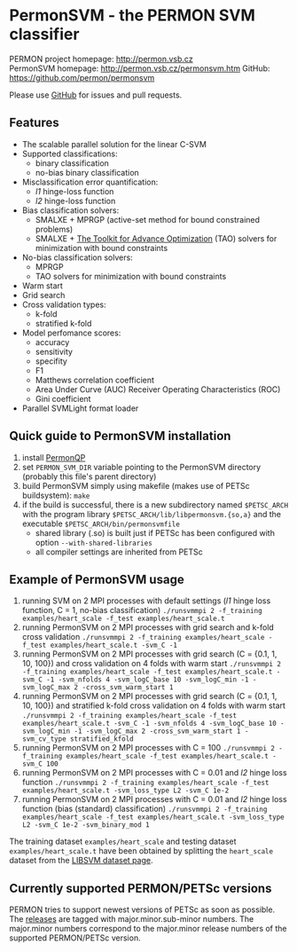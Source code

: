 PermonSVM - the PERMON SVM classifier
====================================

PERMON project homepage: <http://permon.vsb.cz>  
PermonSVM homepage: <http://permon.vsb.cz/permonsvm.htm>
GitHub: <https://github.com/permon/permonsvm>

Please use [GitHub](https://github.com/permon/permonsvm) for issues and pull requests.

Features
--------

- The scalable parallel solution for the linear C-SVM 
- Supported classifications:	
	- binary classification
	- no-bias binary classification
- Misclassification error quantification:
	- _l1_ hinge-loss function
	- _l2_ hinge-loss function
- Bias classification solvers: 
	-  SMALXE + MPRGP (active-set method for bound constrained problems) 
	-  SMALXE + [The Toolkit for Advance Optimization](https://www.mcs.anl.gov/petsc/petsc-current/docs/manualpages/Tao/index.html) (TAO) solvers for minimization with bound constraints
- No-bias classification solvers:
	- MPRGP
	- TAO solvers for minimization with bound constraints 
- Warm start  
- Grid search
- Cross validation types:
	- k-fold 
	- stratified k-fold
- Model perfomance scores:
	- accuracy
	- sensitivity
	- specifity
	- F1
	- Matthews correlation coefficient 
	- Area Under Curve (AUC) Receiver Operating Characteristics (ROC)
	- Gini coefficient
- Parallel SVMLight format loader

Quick guide to PermonSVM installation
-------------------------------------

1. install [PermonQP](https://github.com/permon/permon)
2. set `PERMON_SVM_DIR` variable pointing to the PermonSVM directory (probably this file's parent directory)
3. build PermonSVM simply using makefile (makes use of PETSc buildsystem):
   `make`
4. if the build is successful, there is a new subdirectory named `$PETSC_ARCH` with the program library `$PETSC_ARCH/lib/libpermonsvm.{so,a}` and the executable `$PETSC_ARCH/bin/permonsvmfile`
   - shared library (.so) is built just if PETSc has been configured with option `--with-shared-libraries`
   - all compiler settings are inherited from PETSc

Example of PermonSVM usage
--------------------------

1. running SVM on 2 MPI processes with default settings (_l1_ hinge loss function, C = 1, no-bias classification)
   `./runsvmmpi 2 -f_training examples/heart_scale -f_test examples/heart_scale.t`
2. running PermonSVM on 2 MPI processes with grid search and k-fold cross validation
   `./runsvmmpi 2 -f_training examples/heart_scale -f_test examples/heart_scale.t -svm_C -1`
3. running PermonSVM on 2 MPI processes with grid search (C = {0.1, 1, 10, 100}) and cross validation on 4 folds with warm start
   `./runsvmmpi 2 -f_training examples/heart_scale -f_test examples/heart_scale.t -svm_C -1 -svm_nfolds 4 -svm_logC_base 10 -svm_logC_min -1 -svm_logC_max 2 -cross_svm_warm_start 1`
4. running PermonSVM on 2 MPI processes with grid search (C = {0.1, 1, 10, 100}) and stratified k-fold cross validation on 4 folds with warm start
   `./runsvmmpi 2 -f_training examples/heart_scale -f_test examples/heart_scale.t -svm_C -1 -svm_nfolds 4 -svm_logC_base 10 -svm_logC_min -1 -svm_logC_max 2 -cross_svm_warm_start 1 -svm_cv_type stratified_kfold`   
5. running PermonSVM on 2 MPI processes with C = 100
   `./runsvmmpi 2 -f_training examples/heart_scale -f_test examples/heart_scale.t -svm_C 100`
6. running PermonSVM on 2 MPI processes with C = 0.01 and _l2_ hinge loss function
   `./runsvmmpi 2 -f_training examples/heart_scale -f_test examples/heart_scale.t -svm_loss_type L2 -svm_C 1e-2`
7. running PermonSVM on 2 MPI processes with C = 0.01 and _l2_ hinge loss function (bias (standard) classification)
	`./runsvmmpi 2 -f_training examples/heart_scale -f_test examples/heart_scale.t -svm_loss_type L2 -svm_C 1e-2 -svm_binary_mod 1`

The training dataset `examples/heart_scale` and testing dataset `examples/heart_scale.t` have been obtained by splitting the `heart_scale` dataset from the [LIBSVM dataset page](https://www.csie.ntu.edu.tw/~cjlin/libsvmtools/datasets/binary.html#heart).

Currently supported PERMON/PETSc versions
----------------------------------
PERMON tries to support newest versions of PETSc as soon as possible. The [releases](https://github.com/It4innovations/permonsvm/releases) are tagged with major.minor.sub-minor numbers. The major.minor numbers correspond to the major.minor release numbers of the supported PERMON/PETSc version.
